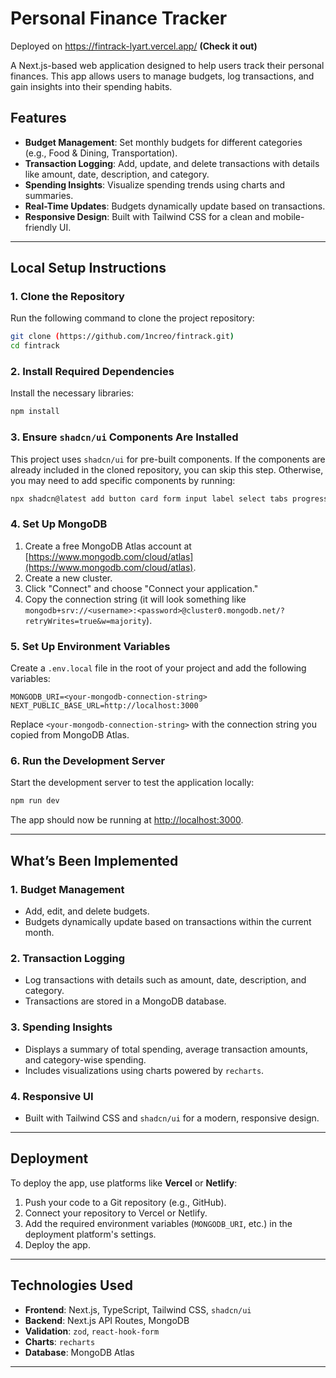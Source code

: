# Personal Finance Tracker

Deployed on https://fintrack-lyart.vercel.app/ **(Check it out)**

A Next.js-based web application designed to help users track their personal finances. This app allows users to manage budgets, log transactions, and gain insights into their spending habits.

## Features

- **Budget Management**: Set monthly budgets for different categories (e.g., Food & Dining, Transportation).
- **Transaction Logging**: Add, update, and delete transactions with details like amount, date, description, and category.
- **Spending Insights**: Visualize spending trends using charts and summaries.
- **Real-Time Updates**: Budgets dynamically update based on transactions.
- **Responsive Design**: Built with Tailwind CSS for a clean and mobile-friendly UI.

---

## Local Setup Instructions

### 1. Clone the Repository

Run the following command to clone the project repository:

```bash
git clone (https://github.com/1ncreo/fintrack.git)
cd fintrack
```

### 2. Install Required Dependencies

Install the necessary libraries:

```bash
npm install
```

### 3. Ensure `shadcn/ui` Components Are Installed

This project uses `shadcn/ui` for pre-built components. If the components are already included in the cloned repository, you can skip this step. Otherwise, you may need to add specific components by running:

```bash
npx shadcn@latest add button card form input label select tabs progress dialog toast
```

### 4. Set Up MongoDB

1. Create a free MongoDB Atlas account at [https://www.mongodb.com/cloud/atlas](https://www.mongodb.com/cloud/atlas).
2. Create a new cluster.
3. Click "Connect" and choose "Connect your application."
4. Copy the connection string (it will look something like `mongodb+srv://<username>:<password>@cluster0.mongodb.net/?retryWrites=true&w=majority`).

### 5. Set Up Environment Variables

Create a `.env.local` file in the root of your project and add the following variables:

```plaintext
MONGODB_URI=<your-mongodb-connection-string>
NEXT_PUBLIC_BASE_URL=http://localhost:3000
```

Replace `<your-mongodb-connection-string>` with the connection string you copied from MongoDB Atlas.

### 6. Run the Development Server

Start the development server to test the application locally:

```bash
npm run dev
```

The app should now be running at [http://localhost:3000](http://localhost:3000).

---

## What’s Been Implemented

### 1. **Budget Management**
- Add, edit, and delete budgets.
- Budgets dynamically update based on transactions within the current month.

### 2. **Transaction Logging**
- Log transactions with details such as amount, date, description, and category.
- Transactions are stored in a MongoDB database.

### 3. **Spending Insights**
- Displays a summary of total spending, average transaction amounts, and category-wise spending.
- Includes visualizations using charts powered by `recharts`.

### 4. **Responsive UI**
- Built with Tailwind CSS and `shadcn/ui` for a modern, responsive design.

---

## Deployment

To deploy the app, use platforms like **Vercel** or **Netlify**:

1. Push your code to a Git repository (e.g., GitHub).
2. Connect your repository to Vercel or Netlify.
3. Add the required environment variables (`MONGODB_URI`, etc.) in the deployment platform's settings.
4. Deploy the app.

---

## Technologies Used

- **Frontend**: Next.js, TypeScript, Tailwind CSS, `shadcn/ui`
- **Backend**: Next.js API Routes, MongoDB
- **Validation**: `zod`, `react-hook-form`
- **Charts**: `recharts`
- **Database**: MongoDB Atlas

---

